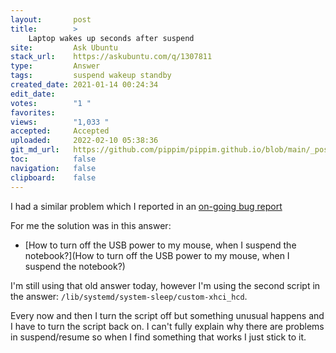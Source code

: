 ```yaml
---
layout:       post
title:        >
    Laptop wakes up seconds after suspend
site:         Ask Ubuntu
stack_url:    https://askubuntu.com/q/1307811
type:         Answer
tags:         suspend wakeup standby
created_date: 2021-01-14 00:24:34
edit_date:    
votes:        "1 "
favorites:    
views:        "1,033 "
accepted:     Accepted
uploaded:     2022-02-10 05:38:36
git_md_url:   https://github.com/pippim/pippim.github.io/blob/main/_posts/2021/2021-01-14-Laptop-wakes-up-seconds-after-suspend.md
toc:          false
navigation:   false
clipboard:    false
---
```


I had a similar problem which I reported in an [on-going bug report][1]

For me the solution was in this answer:

- [How to turn off the USB power to my mouse, when I suspend the notebook?](How to turn off the USB power to my mouse, when I suspend the notebook?)

I'm still using that old answer today, however I'm using the second script in the answer: `/lib/systemd/system-sleep/custom-xhci_hcd`.

Every now and then I turn the script off but something unusual happens and I have to turn the script back on. I can't fully explain why there are problems in suspend/resume so when I find something that works I just stick to it.


  [1]: https://bugs.launchpad.net/ubuntu/+source/linux/+bug/1774994
